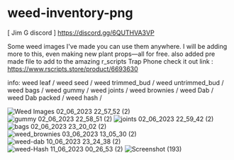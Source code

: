 # weed-inventory-png

[ Jim G discord ]
https://discord.gg/6QUTHVA3VP

Some weed images I've made you can use them anywhere. I will be adding more to this, even making new plant props—all for free.
also added pre made file to add to the amazing r_scripts Trap Phone check it  out 
link : https://www.rscripts.store/product/6693630

info:
weed leaf /
weed seed /
weed trimmed_bud /
weed untrimmed_bud /
weed bags /
weed gummy /
weed joints /
weed brownies /
weed Dab /
weed Dab packed /
weed hash /


![Weed Images 02_06_2023 22_57_52 (2)](https://github.com/jimgordon20/weed-inventory-png/assets/110393030/9e64e10e-a478-4405-9ce9-fcab5735dac3)
![gummy 02_06_2023 22_58_51 (2)](https://github.com/jimgordon20/weed-inventory-png/assets/110393030/52a06a39-7766-47e0-ba62-fc96f976454a)
![joints 02_06_2023 22_59_42 (2)](https://github.com/jimgordon20/weed-inventory-png/assets/110393030/69dd9d58-8301-4aa6-86e3-305e8b8c40bb)
![bags 02_06_2023 23_20_02 (2)](https://github.com/jimgordon20/weed-inventory-png/assets/110393030/60ad73b0-3c04-4cef-a454-0fc1c6989e49)
![weed_brownies 03_06_2023 13_05_30 (2)](https://github.com/jimgordon20/weed-inventory-png/assets/110393030/420251b2-adeb-46b5-8e8d-14f890971273)
![weed-dab 10_06_2023 23_24_38 (2)](https://github.com/jimgordon20/weed-inventory-png/assets/110393030/9ae11944-39da-4652-acda-09720240bc10)
![weed-Hash 11_06_2023 00_26_53 (2)](https://github.com/jimgordon20/weed-inventory-png/assets/110393030/dd99174b-ccd3-4d85-ad0b-d2e87ebbeef1)
![Screenshot (193)](https://github.com/user-attachments/assets/b5aaa0e2-cd4d-4e7f-ab92-75838d51369d)


